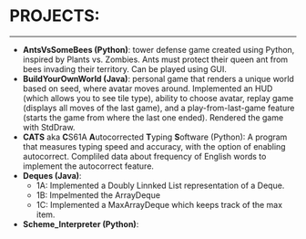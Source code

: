 # PROJECTS: 
----------------------------------------------
- **AntsVsSomeBees (Python)**: tower defense game created using Python, inspired by Plants vs. Zombies. Ants must protect their queen ant from bees invading their territory. Can be played using GUI.
- **BuildYourOwnWorld (Java)**: personal game that renders a unique world based on seed, where avatar moves around. Implemented an HUD (which allows you to see tile type), ability to choose avatar, replay game (displays all moves of the last game), and a play-from-last-game feature (starts the game from where the last one ended). Rendered the game with StdDraw.
- **CATS** aka **C**S61A **A**utocorrected **T**yping **S**oftware (Python): A program that measures typing speed and accuracy, with the option of enabling autocorrect. Compliled data about frequency of English words to implement the autocorrect feature. 
- **Deques (Java)**: 
   - 1A: Implemented a Doubly Linnked List representation of a Deque.
   - 1B: Impelmented the ArrayDeque
   - 1C: Implemented a MaxArrayDeque which keeps track of the max item.
- **Scheme_Interpreter (Python)**: 
